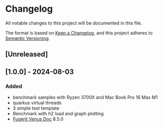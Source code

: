 # Changelog

All notable changes to this project will be documented in this file.

The format is based on [Keep a Changelog](https://keepachangelog.com/en/1.1.0/),
and this project adheres to [Semantic Versioning](https://semver.org/spec/v2.0.0.html).

## [Unreleased]

## [1.0.0] - 2024-08-03

### Added

- benchmark samples with Ryzen 3700X and Mac Book Pro 16 Max M1
- quarkus virtual threads
- 3 simple test template
- Benchmark with h2 load and graph plotting
- [Fugerit Venus Doc](https://github.com/fugerit-org/fj-doc) 8.5.0 
